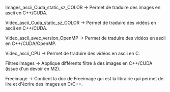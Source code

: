 Images_ascii_Cuda_static_sz_COLOR -> Permet de traduire des images en ascii en C++/CUDA.
    
Video_ascii_Cuda_static_sz_COLOR -> Permet de traduire des vidéos en ascii en C++/CUDA.
    
Video_ascii_avec_version_OpenMP -> Permet de traduire des vidéos en ascii en C++/CUDA/OpenMP.
    
Video_ascii_CPU -> Permet de traduire des vidéos en ascii en C.
    
Filtres images -> Applique différents filtre à des images en C++/CUDA (issue d'un devoir en M2).
    
Freeimage -> Contient la doc de Freeimage qui est la librairie qui permet de lire et d'écrire des images en C/C++.
